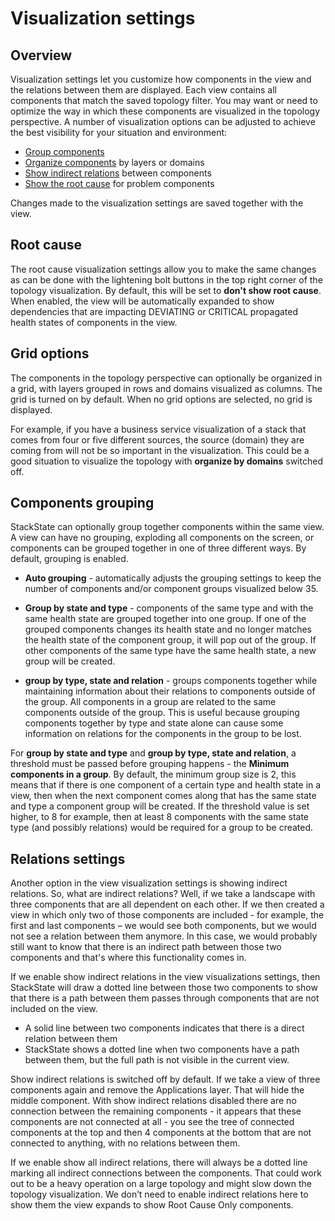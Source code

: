 # Visualization settings

## Overview

Visualization settings let you customize how components in the view and the relations between them are displayed. Each view contains all components that match the saved topology filter. You may want or need to optimize the way in which these components are visualized in the topology perspective. A number of visualization options can be adjusted to achieve the best visibility for your situation and environment:

* [Group components](#components-grouping)
* [Organize components](#grid-options) by layers or domains
* [Show indirect relations](#relations-settings) between components
* [Show the root cause](#root-cause) for problem components

Changes made to the visualization settings are saved together with the view.

## Root cause

The root cause visualization settings allow you to make the same changes as can be done with the lightening bolt buttons in the top right corner of the topology visualization. By default, this will be set to **don't show root cause**. When enabled, the view will be automatically expanded to show dependencies that are impacting DEVIATING or CRITICAL propagated health states of components in the view.

## Grid options

The components in the topology perspective can optionally be organized in a grid, with layers grouped in rows and domains visualized as columns. The grid is turned on by default. When no grid options are selected, no grid is displayed.

For example, if you have a business service visualization of a stack that comes from four or five different sources, the source (domain) they are coming from will not be so important in the visualization. This could be a good situation to visualize the topology with **organize by domains** switched off.

## Components grouping

StackState can optionally group together components within the same view. A view can have no grouping, exploding all components on the screen, or components can be grouped together in one of three different ways. By default, grouping is enabled.

* **Auto grouping** - automatically adjusts the grouping settings to keep the number of components and/or component groups visualized below 35. 

* **Group by state and type** - components of the same type and with the same health state are grouped together into one group. If one of the grouped components changes its health state and no longer matches the health state of the component group, it will pop out of the group. If other components of the same type have the same health state, a new group will be created.

* **group by type, state and relation** - groups components together while maintaining information about their relations to components outside of the group. All components in a group are related to the same components outside of the group. This is useful because grouping components together by type and state alone can cause some information on relations for the components in the group to be lost.

For **group by state and type** and **group by type, state and relation**, a threshold must be passed before grouping happens - the **Minimum components in a group**. By default, the minimum group size is 2, this means that if there is one component of a certain type and health state in a view, then when the next component comes along that has the same state and type a component group will be created. If the threshold value is set higher, to 8 for example, then at least 8 components with the same state type (and possibly relations) would be required for a group to be created.

## Relations settings

Another option in the view visualization settings is showing indirect relations. So, what are indirect relations? Well, if we take a landscape with three components that are all dependent on each other. If we then created a view in which only two of those components are included - for example, the first and last components – we would see both components, but we would not see a relation between them anymore. In this case, we would probably still want to know that there is an indirect path between those two components and that's where this functionality comes in. 

If we enable show indirect relations in the view visualizations settings, then StackState will draw a dotted line between those two components to show that there is a path between them passes through components that are not included on the view. 

* A solid line between two components indicates that there is a direct relation between them 
* StackState shows a dotted line when two components have a path between them, but the full path is not visible in the current view.

Show indirect relations is switched off by default. If we take a view of three components again and remove the Applications layer. That will hide the middle component. With show indirect relations disabled there are no connection between the remaining components - it appears that these components are not connected at all - you see the tree of connected components at the top and then 4 components at the bottom that are not connected to anything, with no relations between them. 

If we enable show all indirect relations, there will always be a dotted line marking all indirect connections between the components. That could work out to be a heavy operation on a large topology and might slow down the topology visualization. We don’t need to enable indirect relations here to show them the view expands to show Root Cause Only components. 

